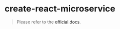 # create-react-microservice

> Please refer to the [official docs](https://github.com/ImmoweltGroup/create-react-microservice).

